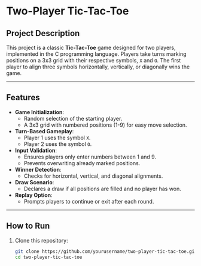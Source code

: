 # Two-Player Tic-Tac-Toe  

## Project Description  
This project is a classic **Tic-Tac-Toe** game designed for two players, implemented in the C programming language. Players take turns marking positions on a 3x3 grid with their respective symbols, `X` and `O`. The first player to align three symbols horizontally, vertically, or diagonally wins the game.  

---

## Features  
- **Game Initialization**:  
  - Random selection of the starting player.  
  - A 3x3 grid with numbered positions (1-9) for easy move selection.  
- **Turn-Based Gameplay**:  
  - Player 1 uses the symbol `X`.  
  - Player 2 uses the symbol `O`.  
- **Input Validation**:  
  - Ensures players only enter numbers between 1 and 9.  
  - Prevents overwriting already marked positions.  
- **Winner Detection**:  
  - Checks for horizontal, vertical, and diagonal alignments.  
- **Draw Scenario**:  
  - Declares a draw if all positions are filled and no player has won.  
- **Replay Option**:  
  - Prompts players to continue or exit after each round.  

---

## How to Run  

1. Clone this repository:  
   ```bash
   git clone https://github.com/yourusername/two-player-tic-tac-toe.git
   cd two-player-tic-tac-toe
